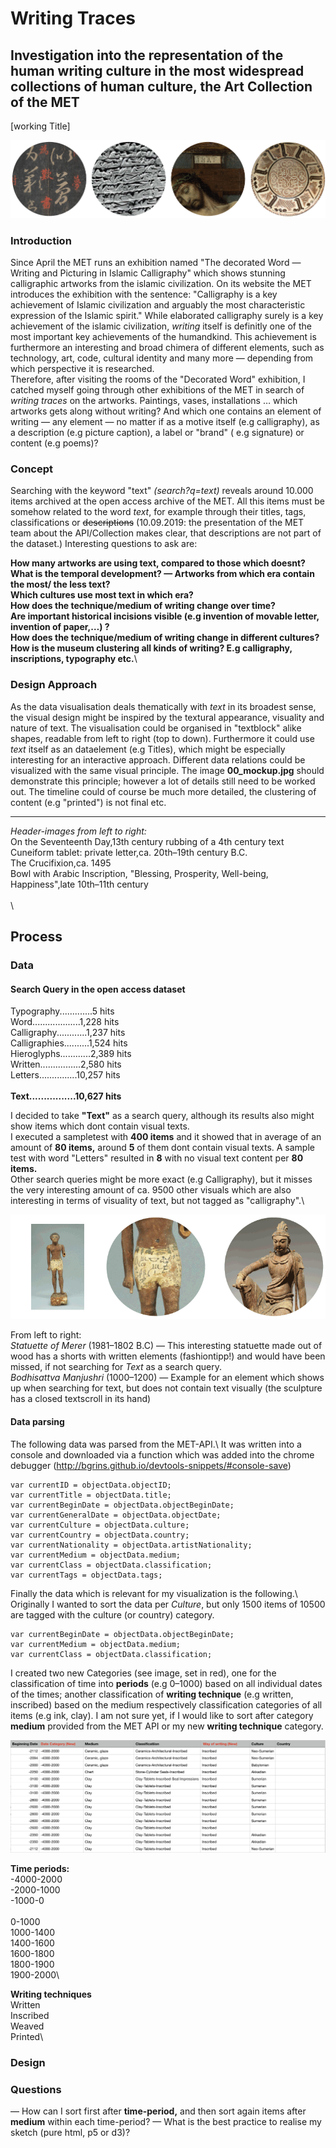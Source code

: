 # Writing Traces
## Investigation into the representation of the human writing culture in the most widespread collections of human culture, the Art Collection of the MET
[working Title]

![illustrative images](./01_illustrative_image_a.png)

### Introduction
Since April the MET runs an exhibition named "The decorated Word — Writing and Picturing in Islamic Calligraphy" which shows stunning calligraphic artworks from the islamic civilization. 
On its website the MET introduces the exhibition with the sentence: "Calligraphy is a key achievement of Islamic civilization and arguably the most characteristic expression of the Islamic spirit." 
While elaborated calligraphy surely is a key achievement of the islamic civilization, _writing_ itself is definitly one of the most important key achievements of the humandkind. This achievement is furthermore an interesting and broad chimera of different elements, such as technology, art, code, cultural identity and many more — depending from which perspective it is researched.  
Therefore, after visiting the rooms of the "Decorated Word" exhibition, I catched myself going through other exhibitions of the MET in search of _writing traces_ on the artworks. Paintings, vases, installations … which artworks gets along without writing? 
And which one contains an element of writing — any element — no matter if as a motive itself (e.g calligraphy), as a description (e.g picture caption), a label or "brand" ( e.g signature) or content (e.g poems)? 

### Concept
Searching with the keyword "text" _(search?q=text)_ reveals around 10.000 items archived at the open access archive of the MET. 
All this items must be somehow related to the word _text_, for example through their titles, tags, classifications or ~~descriptions~~ (10.09.2019: the presentation of the MET team about the API/Collection makes clear, that descriptions are not part of the dataset.)
Interesting questions to ask are:

**How many artworks are using text, compared to those which doesnt?**\
**What is the temporal development? — Artworks from which era contain the most/ the less text?**\
**Which cultures use most text in which era?**\
**How does the technique/medium of writing change over time?**\
**Are important historical incisions visible (e.g invention of movable letter, invention of paper,…) ?**\
**How does the technique/medium of writing change in different cultures?**\
**How is the museum clustering all kinds of writing? E.g calligraphy, inscriptions, typography etc.**\

### Design Approach
As the data visualisation deals thematically with _text_ in its broadest sense, the visual design might be inspired by the textural appearance, visuality and nature of text. 
The visualisation could be organised in "textblock" alike shapes, readable from left to right (top to down). Furthermore it could use _text_ itself as an dataelement (e.g Titles), which might be especially interesting for an interactive approach.
Different data relations could be visualized with the same visual principle. The image **00_mockup.jpg** should demonstrate this  principle; however a lot of details still need to be worked out. The timeline could of course be much more detailed, the clustering of content (e.g "printed") is not final etc.
_____________________________
*Header-images from left to right:*\
On the Seventeenth Day,13th century rubbing of a 4th century text\
Cuneiform tablet: private letter,ca. 20th–19th century B.C.\
The Crucifixion,ca. 1495\
Bowl with Arabic Inscription, "Blessing, Prosperity, Well-being, Happiness",late 10th–11th century\
\
\

## Process

### Data
#### Search Query in the open access dataset

Typography.............5 hits\
Word...................1,228 hits\
Calligraphy............1,237 hits\
Calligraphies..........1,524 hits\
Hieroglyphs............2,389 hits\
Written................2,580 hits\
Letters...............10,257 hits\
\
**Text................10,627 hits**

I decided to take **"Text"** as a search query, although its results also might show items which dont contain visual texts.\
I executed a sampletest with **400 items** and it showed that in average of an amount of **80 items,** around **5** of them dont contain visual texts.
A sample test with word "Letters" resulted in **8** with no visual text content per **80 items.**\
Other search queries might be more exact (e.g Calligraphy), but it misses the very interesting amount of ca. 9500 other visuals which are also interesting in terms of visuality of text, but not tagged as "calligraphy".\

![](./examples.gif)

From left to right:\
_Statuette of Merer_ (1981–1802 B.C) — This interesting statuette made out of wood has a shorts with written elements (fashiontipp!) and would have been missed, if not searching for _Text_ as a search query.\
_Bodhisattva Manjushri_ (1000–1200) — Example for an element which shows up when searching for text, but does not contain text visually (the sculpture has a closed textscroll in its hand)

#### Data parsing

The following data was parsed from the MET-API.\ 
It was written into a console and  downloaded via a function which was added into the chrome debugger (http://bgrins.github.io/devtools-snippets/#console-save)

    var currentID = objectData.objectID;
    var currentTitle = objectData.title;
    var currentBeginDate = objectData.objectBeginDate;
    var currentGeneralDate = objectData.objectDate;
    var currentCulture = objectData.culture;
    var currentCountry = objectData.country;
    var currentNationality = objectData.artistNationality;
    var currentMedium = objectData.medium;
    var currentClass = objectData.classification;
    var currentTags = objectData.tags;
    
Finally the data which is relevant for my visualization is the following.\ 
Originally I wanted to sort the data per *Culture*, but only 1500 items of 10500 are tagged with the culture (or country) category.

    var currentBeginDate = objectData.objectBeginDate;
    var currentMedium = objectData.medium;
    var currentClass = objectData.classification;

I created two new Categories (see image, set in red), one for the classification of time into **periods** (e.g 0–1000) based on all individual dates of the times;
another classification of **writing technique** (e.g written, inscribed) based on the medium respectively classification categories of all items (e.g ink, clay).
I am not sure yet, if I would like to sort after category **medium** provided from the MET API or my new **writing technique** category.

![illustrative images](./dataset.png)

**Time periods:**\
-4000-2000\
-2000-1000\
-1000-0\
\
0-1000\
1000-1400\
1400-1600\
1600-1800\
1800-1900\
1900-2000\

**Writing techniques**\
Written\
Inscribed\
Weaved\
Printed\




### Design

### Questions

— How can I sort first after **time-period,** and then sort again items after **medium** within each time-period?
— What is the best practice to realise my sketch (pure html, p5 or d3)?